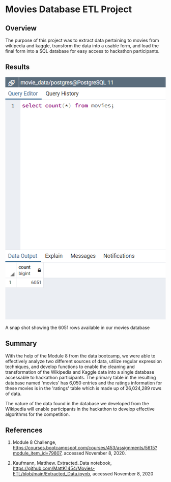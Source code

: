# Movies Database ETL Project

## Overview

The purpose of this project was to extract data pertaining to movies from wikipedia and kaggle, transform the data into a usable form, and load the final form into a SQL database for easy access to hackathon participants.

## Results

![Movies Query](https://github.com/MattK1454/Movies-ETL/blob/main/Resources/movies_query.png)

A snap shot showing the 6051 rows available in our movies database



## Summary

With the help of the Module 8 from the data bootcamp, we were able to effectively analyze two different sources of data, utilize regular expression techniques, and develop functions to enable the cleaning and transformation of the Wikipedia and Kaggle data into a single database accessable to hackathon participants. The primary table in the resulting database named 'movies' has 6,050 entries and the ratings information for these movies is in the 'ratings' table which is made up of 26,024,289 rows of data.

The nature of the data found in the database we developed from the Wikipedia will enable participants in the hackathon to develop effective algorithms for the competition.

## References

1. Module 8 Challenge, https://courses.bootcampspot.com/courses/453/assignments/5615?module_item_id=79807, accessed November 8, 2020.

2. Kaufmann, Matthew. Extracted_Data notebook, https://github.com/MattK1454/Movies-ETL/blob/main/Extracted_Data.ipynb, accessed November 8, 2020
